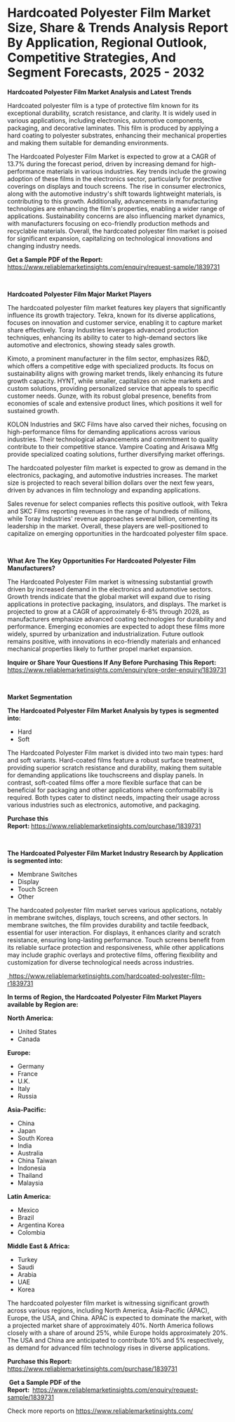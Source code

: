 <p><h1>Hardcoated Polyester Film Market Size, Share & Trends Analysis Report By Application, Regional Outlook, Competitive Strategies, And Segment Forecasts, 2025 - 2032</h1></p><p><strong>Hardcoated Polyester Film Market Analysis and Latest Trends</strong></p>
<p><p>Hardcoated polyester film is a type of protective film known for its exceptional durability, scratch resistance, and clarity. It is widely used in various applications, including electronics, automotive components, packaging, and decorative laminates. This film is produced by applying a hard coating to polyester substrates, enhancing their mechanical properties and making them suitable for demanding environments.</p><p>The Hardcoated Polyester Film Market is expected to grow at a CAGR of 13.7% during the forecast period, driven by increasing demand for high-performance materials in various industries. Key trends include the growing adoption of these films in the electronics sector, particularly for protective coverings on displays and touch screens. The rise in consumer electronics, along with the automotive industry's shift towards lightweight materials, is contributing to this growth. Additionally, advancements in manufacturing technologies are enhancing the film's properties, enabling a wider range of applications. Sustainability concerns are also influencing market dynamics, with manufacturers focusing on eco-friendly production methods and recyclable materials. Overall, the hardcoated polyester film market is poised for significant expansion, capitalizing on technological innovations and changing industry needs.</p></p>
<p><strong>Get a Sample PDF of the Report:&nbsp;</strong> <a href="https://www.reliablemarketinsights.com/enquiry/request-sample/1839731?utm_campaign=3571&utm_medium=2&utm_source=Github&utm_content=ia&utm_term=01042025&utm_id=hardcoated-polyester-film">https://www.reliablemarketinsights.com/enquiry/request-sample/1839731</a></p>
<p>&nbsp;</p>
<p><strong>Hardcoated Polyester Film Major Market Players</strong></p>
<p><p>The hardcoated polyester film market features key players that significantly influence its growth trajectory. Tekra, known for its diverse applications, focuses on innovation and customer service, enabling it to capture market share effectively. Toray Industries leverages advanced production techniques, enhancing its ability to cater to high-demand sectors like automotive and electronics, showing steady sales growth.</p><p>Kimoto, a prominent manufacturer in the film sector, emphasizes R&D, which offers a competitive edge with specialized products. Its focus on sustainability aligns with growing market trends, likely enhancing its future growth capacity. HYNT, while smaller, capitalizes on niche markets and custom solutions, providing personalized service that appeals to specific customer needs. Gunze, with its robust global presence, benefits from economies of scale and extensive product lines, which positions it well for sustained growth.</p><p>KOLON Industries and SKC Films have also carved their niches, focusing on high-performance films for demanding applications across various industries. Their technological advancements and commitment to quality contribute to their competitive stance. Vampire Coating and Arisawa Mfg provide specialized coating solutions, further diversifying market offerings.</p><p>The hardcoated polyester film market is expected to grow as demand in the electronics, packaging, and automotive industries increases. The market size is projected to reach several billion dollars over the next few years, driven by advances in film technology and expanding applications.</p><p>Sales revenue for select companies reflects this positive outlook, with Tekra and SKC Films reporting revenues in the range of hundreds of millions, while Toray Industries' revenue approaches several billion, cementing its leadership in the market. Overall, these players are well-positioned to capitalize on emerging opportunities in the hardcoated polyester film space.</p></p>
<p>&nbsp;</p>
<p><strong>What Are The Key Opportunities For Hardcoated Polyester Film Manufacturers?</strong></p>
<p><p>The Hardcoated Polyester Film market is witnessing substantial growth driven by increased demand in the electronics and automotive sectors. Growth trends indicate that the global market will expand due to rising applications in protective packaging, insulators, and displays. The market is projected to grow at a CAGR of approximately 6-8% through 2028, as manufacturers emphasize advanced coating technologies for durability and performance. Emerging economies are expected to adopt these films more widely, spurred by urbanization and industrialization. Future outlook remains positive, with innovations in eco-friendly materials and enhanced mechanical properties likely to further propel market expansion.</p></p>
<p><strong>Inquire or Share Your Questions If Any Before Purchasing This Report:</strong> <a href="https://www.reliablemarketinsights.com/enquiry/pre-order-enquiry/1839731?utm_campaign=3571&utm_medium=2&utm_source=Github&utm_content=ia&utm_term=01042025&utm_id=hardcoated-polyester-film">https://www.reliablemarketinsights.com/enquiry/pre-order-enquiry/1839731</a></p>
<p>&nbsp;</p>
<p><strong>Market Segmentation</strong></p>
<p><strong>The Hardcoated Polyester Film Market Analysis by types is segmented into:</strong></p>
<p><ul><li>Hard</li><li>Soft</li></ul></p>
<p><p>The Hardcoated Polyester Film market is divided into two main types: hard and soft variants. Hard-coated films feature a robust surface treatment, providing superior scratch resistance and durability, making them suitable for demanding applications like touchscreens and display panels. In contrast, soft-coated films offer a more flexible surface that can be beneficial for packaging and other applications where conformability is required. Both types cater to distinct needs, impacting their usage across various industries such as electronics, automotive, and packaging.</p></p>
<p><strong>Purchase this Report:&nbsp;</strong><a href="https://www.reliablemarketinsights.com/purchase/1839731?utm_campaign=3571&utm_medium=2&utm_source=Github&utm_content=ia&utm_term=01042025&utm_id=hardcoated-polyester-film">https://www.reliablemarketinsights.com/purchase/1839731</a></p>
<p>&nbsp;</p>
<p><strong>The Hardcoated Polyester Film Market Industry Research by Application is segmented into:</strong></p>
<p><ul><li>Membrane Switches</li><li>Display</li><li>Touch Screen</li><li>Other</li></ul></p>
<p><p>The hardcoated polyester film market serves various applications, notably in membrane switches, displays, touch screens, and other sectors. In membrane switches, the film provides durability and tactile feedback, essential for user interaction. For displays, it enhances clarity and scratch resistance, ensuring long-lasting performance. Touch screens benefit from its reliable surface protection and responsiveness, while other applications may include graphic overlays and protective films, offering flexibility and customization for diverse technological needs across industries.</p></p>
<p><a href="https://www.reliablemarketinsights.com/hardcoated-polyester-film-r1839731?utm_campaign=3571&utm_medium=2&utm_source=Github&utm_content=ia&utm_term=01042025&utm_id=hardcoated-polyester-film">&nbsp;https://www.reliablemarketinsights.com/hardcoated-polyester-film-r1839731</a></p>
<p><strong>In terms of Region, the Hardcoated Polyester Film Market Players available by Region are:</strong></p>
<p>
    <p> <strong> North America: </strong>
        <ul>
            <li>United States</li>
            <li>Canada</li>
        </ul>
        </p> 
    <p> <strong> Europe: </strong>
        <ul>
            <li>Germany</li>
            <li>France</li>
            <li>U.K.</li>
            <li>Italy</li>
            <li>Russia</li>
        </ul>
        </p> 
    <p> <strong> Asia-Pacific: </strong>
        <ul>
            <li>China</li>
            <li>Japan</li>
            <li>South Korea</li>
            <li>India</li>
            <li>Australia</li>
            <li>China Taiwan</li>
            <li>Indonesia</li>
            <li>Thailand</li>
            <li>Malaysia</li>
        </ul>
        </p> 
    <p> <strong> Latin America: </strong>
        <ul>
            <li>Mexico</li>
            <li>Brazil</li>
            <li>Argentina Korea</li>
            <li>Colombia</li>
        </ul>
        </p> 
    <p> <strong> Middle East & Africa: </strong>
        <ul>
            <li>Turkey</li>
            <li>Saudi</li>
            <li>Arabia</li>
            <li>UAE</li>
            <li>Korea</li>
        </ul>
    </p>
    </p>
<p><p>The hardcoated polyester film market is witnessing significant growth across various regions, including North America, Asia-Pacific (APAC), Europe, the USA, and China. APAC is expected to dominate the market, with a projected market share of approximately 40%. North America follows closely with a share of around 25%, while Europe holds approximately 20%. The USA and China are anticipated to contribute 10% and 5% respectively, as demand for advanced film technology rises in diverse applications.</p></p>
<p><strong>Purchase this Report: </strong><a href="https://www.reliablemarketinsights.com/purchase/1839731?utm_campaign=3571&utm_medium=2&utm_source=Github&utm_content=ia&utm_term=01042025&utm_id=hardcoated-polyester-film">https://www.reliablemarketinsights.com/purchase/1839731</a></p>
<p>&nbsp;<strong>Get a Sample PDF of the Report:&nbsp;&nbsp;</strong><a href="https://www.reliablemarketinsights.com/enquiry/request-sample/1839731?utm_campaign=3571&utm_medium=2&utm_source=Github&utm_content=ia&utm_term=01042025&utm_id=hardcoated-polyester-film">https://www.reliablemarketinsights.com/enquiry/request-sample/1839731</a></p>
<p><strong></strong></p>
<p>Check more reports on <a href="https://www.reliablemarketinsights.com/?utm_campaign=3571&utm_medium=2&utm_source=Github&utm_content=ia&utm_term=01042025&utm_id=hardcoated-polyester-film">https://www.reliablemarketinsights.com/</a></p>